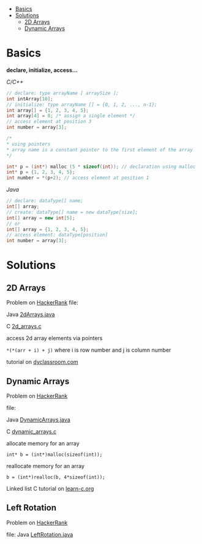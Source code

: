 * [Basics](#basics)
* [Solutions](#solutions)
	- [2D Arrays](#2d-arrays)
	- [Dynamic Arrays](#dynamic-arrays)

# Basics

__declare, initialize, access...__

_C/C++_
```c
// declare: type arrayName [ arraySize ];
int intArray[10];
// initialize: type arrayName [] = {0, 1, 2, ..., n-1};
int array[] = {1, 2, 3, 4, 5};
int array[4] = 8; /* assign a single element */
// access element at position 3
int number = array[3];

/* 
* using pointers
* array name is a constant pointer to the first element of the array
*/

int* p = (int*) malloc (5 * sizeof(int)); // declaration using malloc
int* p = {1, 2, 3, 4, 5};
int number = *(p+2); // access element at position 1
```

_Java_
```java
// declare: dataType[] name;
int[] array;
// create: dataType[] name = new dataType[size];
int[] array = new int[5];
// or
int[] array = {1, 2, 3, 4, 5};
// access element: dataType[position]
int number = array[3];
```

# Solutions
## 2D Arrays
Problem on [HackerRank](https://www.hackerrank.com/challenges/2d-array/problem)
file: 

Java [2dArrays.java](2dArrays.java)

C [2d_arrays.c](2d_arrays.c)

access 2d array elements via pointers

`*(*(arr + i) + j)` where i is row number and j is column number

tutorial on [dyclassroom.com](https://www.dyclassroom.com/c/c-pointers-and-two-dimensional-array)

## Dynamic Arrays
Problem on [HackerRank](https://www.hackerrank.com/challenges/dynamic-array/problem)

file:

Java [DynamicArrays.java](DynamicArrays.java)

C [dynamic_arrays.c](dynamic_array.c)

allocate memory for an array

`int* b = (int*)malloc(sizeof(int));`

reallocate memory for an array

`b = (int*)realloc(b, 4*sizeof(int));`

Linked list C tutorial on [learn-c.org](https://www.learn-c.org/en/Linked_lists)

## Left Rotation

Problem on [HackerRank](https://www.hackerrank.com/challenges/array-left-rotation/problem)

file: Java [LeftRotation.java](LeftRotation.java)